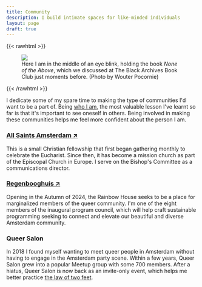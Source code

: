 ```yaml
---
title: Community
description: I build intimate spaces for like-minded individuals
layout: page
draft: true
---
```


{{< rawhtml >}}

  <figure>
    <img src="/img/zinzy-at-tbab.jpg" class="w-full" class="Two White men and a Black person smile at the camera with champagne glasses in their hand." />
    <figcaption>Here I am in the middle of an eye blink, holding the book <em>None of the Above</em>, which we discussed at The Black Archives Book Club just moments before. (Photo by Wouter Pocornie)</figcaption>
  </figure>
{{< /rawhtml >}}

I dedicate some of my spare time to making the type of communities I'd want to be a part of. Being [who I am](/about/), the most valuable lesson I've learnt so far is that it's important to see oneself in others. Being involved in making these communities helps me feel more confident about the person I am.

### [All Saints Amsterdam ↗](https://allsaintsamsterdam.church/)

This is a small Christian fellowship that first began gathering monthly to celebrate the Eucharist. Since then, it has become a mission church as part of the Episcopal Church in Europe. I serve on the Bishop's Committee as a communications director.

### [Regenbooghuis ↗](https://www.instagram.com/regenbooghuisamsterdam/)

Opening in the Autumn of 2024, the Rainbow House seeks to be a place for marginalized members of the queer community. I'm one of the eight members of the inaugural program council, which will help craft sustainable programming seeking to connect and elevate our beautiful and diverse Amsterdam community.

### Queer Salon

In 2018 I found myself wanting to meet queer people in Amsterdam without having to engage in the Amsterdam party scene. Within a few years, Queer Salon grew into a popular Meetup group with some 700 members. After a hiatus, Queer Salon is now back as an invite-only event, which helps me better practice [the law of two feet](https://www.agilecentre.com/resources/article/meetings-with-feet/#:~:text=The%20Law%20is%20the%20so,for%20Emerging%20Order%2C%20Harrison%20Owen).

